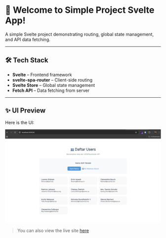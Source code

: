 # 🌟 Welcome to Simple Project Svelte App!

A simple Svelte project demonstrating routing, global state management, and API data fetching.

---

## 🛠️ Tech Stack
- **Svelte** – Frontend framework
- **svelte-spa-router** – Client-side routing
- **Svelte Store** – Global state management
- **Fetch API** – Data fetching from server 

---

## ✨ UI Preview

Here is the UI:

![View](https://github.com/RonaldGustavo/simple-project-svelte/blob/master/public/assets/ui.png)

> You can also view the live site [here]()